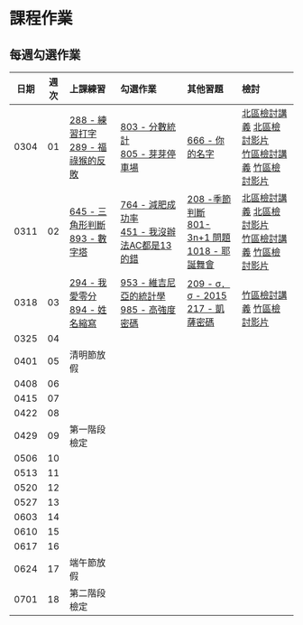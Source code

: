 # 課程作業

## 每週勾選作業

| 日期 | 週次 | 上課練習                                               | 勾選作業                                                         | 其他習題 | 檢討                             |
| :--: | :--: | :----------------------------------------------------- | :--------------------------------------------------------------- | :------- | :------------------------------- |
| 0304 |  01  | [288 - 練習打字][neoj-288]<br>[289 - 福祿猴的反敗][neoj-289] | [803 - 分數統計][neoj-803]<br>[805 - 芽芽停車場][neoj-805] | [666 - 你的名字][neoj-666]         |  [北區檢討講義][tp-review-w1-slide] [北區檢討影片][tp-review-w1-video]<br>[竹區檢討講義][hc-review-w1-slide] [竹區檢討影片][hc-review-w1-video]   |
| 0311 |  02  | [645 - 三角形判斷][neoj-645]<br>[893 - 數字塔][neoj-893]     | [764 - 減肥成功率][neoj-764]<br>[451 - 我沒辦法AC都是13的錯][neoj-451] |  [208 -季節判斷][neoj-208]<br>[801-3n+1 問題][neoj-801]<br>[1018 - 耶誕舞會][neoj-1018] | [北區檢討講義][tp-review-w2-slide] [北區檢討影片][tp-review-w2-video] <br> [竹區檢討講義][hc-review-w2-slide]  [竹區檢討影片][hc-review-w2-video]    |
| 0318 |  03  | [294 - 我愛零分][neoj-294]<br>[894 - 姓名縮寫][neoj-894] | [953 - 維吉尼亞的統計學][neoj-953]<br>[985 - 高強度密碼][neoj-985] | [209 - σ．σ - 2015][neoj-209]<br>[217 - 凱薩密碼][neoj-217] |   <br> [竹區檢討講義][hc-review-w3-slide]  [竹區檢討影片][hc-review-w3-video]  |
| 0325 |  04  |       |          |          |      |
| 0401 |  05  |   清明節放假    |          |          |      |
| 0408 |  06  |       |          |          |      |
| 0415 |  07  |       |          |          |      |
| 0422 |  08  |       |          |          |      |
| 0429 |  09  |   第一階段檢定    |          |          |      |
| 0506 |  10  |       |          |          |      |
| 0513 |  11  |       |          |          |      |
| 0520 |  12  |       |          |          |      |
| 0527 |  13  |       |          |          |      |
| 0603 |  14  |       |          |          |      |
| 0610 |  15  |       |          |          |      |
| 0617 |  16  |       |          |          |      |
| 0624 |  17  |   端午節放假    |          |          |      |
| 0701 |  18  |   第二階段檢定    |          |          |      |

[hc-review-w1-slide]: https://hackmd.io/@XYFC128/r12XnrRCo
[hc-review-w1-video]: https://youtu.be/Xn-YAoKA1sI
[hc-review-w2-slide]: https://hackmd.io/@Ben1102/rycvihZl2
[hc-review-w2-video]: https://youtu.be/cSnJmtJ6uDM
[hc-review-w3-slide]: https://slides.com/rassss/deck-232e8c
[hc-review-w3-video]: https://drive.google.com/file/d/1HXwtwk3_Z68rPH5Hs48x90s4_NbPVNHG/view?usp=share_link
[tp-review-w1-slide]: https://drive.google.com/file/d/1JFUNkmVpmACOC3G41bfRtKFoemQJ7WP-/view?usp=sharing 
[tp-review-w1-video]: https://youtu.be/w6yxwzDqHiE
[tp-review-w2-slide]: https://hackmd.io/@iceylemon157/HJdhZ5bg3#/
[tp-review-w2-video]: https://www.youtube.com/watch?v=LiAPzDb8cIs&ab_channel=sprout-tw
[neoj-803]: https://neoj.sprout.tw/problem/803/
[neoj-805]: https://neoj.sprout.tw/problem/805/
[neoj-289]: https://neoj.sprout.tw/problem/289/
[neoj-666]: https://neoj.sprout.tw/problem/666/
[neoj-288]: https://neoj.sprout.tw/problem/288/

[neoj-645]: https://neoj.sprout.tw/problem/645/
[neoj-208]: https://neoj.sprout.tw/problem/208/
[neoj-893]: https://neoj.sprout.tw/problem/893/
[neoj-801]: https://neoj.sprout.tw/problem/801/
[neoj-1018]: https://neoj.sprout.tw/problem/1018/
[neoj-764]: https://neoj.sprout.tw/problem/764/
[neoj-451]: https://neoj.sprout.tw/problem/451/
[neoj-953]: https://neoj.sprout.tw/problem/953/
[neoj-294]: https://neoj.sprout.tw/problem/294/
[neoj-209]: https://neoj.sprout.tw/problem/209/
[neoj-894]: https://neoj.sprout.tw/problem/894/
[neoj-217]: https://neoj.sprout.tw/problem/217/
[neoj-985]: https://neoj.sprout.tw/problem/985/
